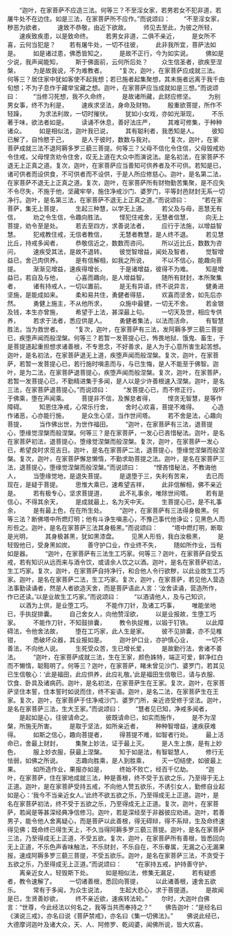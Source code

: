 <!-- { "loadSidebar": true } -->
　　“迦叶，在家菩萨不应造三法。何等三？不至淫女家，若男若女不犯非道，若屠牛处不在边住。如是三法，在家菩萨所不应作。”而说颂曰：
　　“不至淫女家，秽恶为欲者，
　　速致不恭敬，由近下欲故。
　　师见去至此，为彼之所轻，
　　速疾致疾患，以是致命终。
　　若男女非道，二俱不亲近，
　　是女所不喜，云何当犯是？
　　若有屠牛处，一切不往彼，
　　此非我所宜，菩萨法如是。
　　如是诸过患，佛悉皆知之，
　　是故不正行，今为如实说。
　　佛如是少说，我声闻能知，
　　斯于佛面前，云何所后处？
　　众生信圣者，欲疾至涅槃，
　　为是故我说，不为难教者。
　　“复次，迦叶，在家菩萨应成就三法。何等三？居住家中犹如客使不起我想；若已施者起集聚想，其未施者远离于我千由旬想；不为子息作于藏举宝藏之想。迦叶，在家菩萨应当成就如是三想。”而说颂曰：
　　“当修习死想，我不久命终，
　　是故诸所藏，此财应修坚。
　　为别男女事，终不为利是，
　　速疾求坚法，身命及财物。
　　殷重欲菩提，所作不轻躁，
　　为求法利故，一切时摧伏。
　　犹如小女戏，亦如光渐现，
　　不乐著于味，欲法者如是。
　　读诵不休息，善好法庄严，
　　其难可修集，于种种诸众。
　　如是相似法，迦叶我已说，
　　其有聪利者，我悉知是人。
　　彼知已解了，自怜愍于己，
　　是人于彼时，数数与我对。
　　“复次，迦叶，在家菩萨成就三法不退阿耨多罗三藐三菩提。何等三？父母不信化令住信，父母毁戒劝令住戒，父母悭贪劝令住舍，叹无上道在大众中而演说法。是名初法，在家菩萨不退无上正真之道。复次，迦叶，在家菩萨应当善知可供养者及不可供。若知是已，诸可供者而设供食，不可供者而不设供，于是人所应修慈心。迦叶，是名第二法，在家菩萨不退无上正真之道。复次，迦叶，在家菩萨所有财物勤苦集聚，是不应失不令尽失，不施于他，坚藏牢举，施住净戒沙门、婆罗门，平等封邑财封无系一切净行。迦叶，是名第三法，在家菩萨不退无上正真之道。”而说颂曰：
　　“若在家菩萨，集无上菩提，
　　生起三种慧，以学无上道。
　　若父及与母，恶慧无有信，
　　劝之令生信，令趣向胜法。
　　悭犯住戒舍，无慧者信慧，
　　向无上菩提，劝令至是处。
　　若去至四方，求善说法者，
　　应行于法施，以增益智慧。
　　犯戒教住戒，无信者教信，
　　无慧者教慧，是人终不退。
　　若见慧比丘，持戒多闻者，
　　恭敬信近之，数数而咨问。
　　所以近比丘，数数为咨问，
　　速疾受其法，是故不退转。
　　彼觉智增益，闻处及智者，
　　觉智增益已，舍己肉供养。
　　是有信解相，如我之所说，
　　不以不信心，能趣向菩提。
　　渐渐见增益，速疾得增长，
　　于是诸增益，彼得不为难。
　　知是增益已，若自及与他，
　　心喜而趣向，是人增益智。
　　随所有财封，本所聚集者，
　　诸有持戒人，一切以置前。
　　是无有异语，终不说异言，
　　健勇进坚施，是能成如来。
　　柔和易共住，勇健者得慈，
　　欢喜而坚舍，如先后亦然。
　　勇健上施主，不从他所求，
　　众施中最健，一切无不舍。
　　若金银及钱，本生亦曾施，
　　希望于上法，甚深最上句。
　　一切天及世，相应专供养，
　　若求于法者，悉应供是人。
　　勇健者集法，以法而活命，
　　有智慧胜法，当为救世者。
　　“复次，迦叶，在家菩萨有三法，发阿耨多罗三藐三菩提已，疾堕声闻而般涅槃。何等三？若暂一发菩提心已，怖畏地狱、饿鬼、畜生，于是菩提道起重担想求诸善根，不专思念，不好善求，是人为于心意所害生起苦想。迦叶，是名初法，在家菩萨退无上道，疾堕声闻而般涅槃。复次，迦叶，在家菩萨，若暂一发菩提心已，若行施时嗔恚而与，与已生悔，是人不能至于佛智。迦叶，是为二法，在家菩萨退菩提心，疾堕声闻而般涅槃。复次，迦叶，在家菩萨，若暂一发菩提心已，不勤精进集于多闻，是人以是少许善根速入涅槃。迦叶，是名三法，在家菩萨退菩提心。”而说颂曰：
　　“发菩提心已，而不修正行，
　　毁坏于佛乘，堕在声闻乘。
　　菩提非不信，及懈怠者得，
　　悭贪无智慧，是等作障碍。
　　知恩住净戒，心常乐行舍，
　　舍时心欢喜，菩提不难得。
　　心造作诸恶，心亦能行施，
　　是众生心坚，当作世间塔。
　　若不舍是法，心趣向菩提，
　　当作佛出世，为世作福田。
　　“迦叶，在家菩萨有三法，退菩提心，堕缘觉涅槃而般涅槃。何等三？是在家菩萨，一发心已吝惜秘法。迦叶，是名在家菩萨初法，退菩提心，堕缘觉涅槃而般涅槃。复次，迦叶，在家菩萨一发心已，希望良时求觅吉日。迦叶，是名在家菩萨二法，退菩提心，堕缘觉涅槃而般涅槃。复次，迦叶，在家菩萨懈怠懒惰，不勤求助菩提之法。迦叶，是名在家菩萨三法，退菩提心，堕缘觉涅槃而般涅槃。”而说颂曰：
　　“悭吝惜秘法，不教诲他人，
　　当堕缘觉地，是退失菩提。
　　是退堕于三，失利有苦来，
　　去已而现在，是疑于菩提。
　　思惟大乘已，速希望吉祥，
　　此非信解相，佛不亲近是。
　　若有极专心，坚求菩提道，
　　此不礼事余，唯除世间塔。
　　若有是信心，不得其余天，
　　是成就最上，名为天中天。
　　生菩提心已，是不礼事余，
　　是有最上色，在在所生处。
　　“迦叶，在家菩萨有三法得身极黑。何等三法？断佛塔中所燃灯明；他有斗诤生嗔恚心，不豫己事代他诤讼；见黑色人而形呰之。迦叶，是名在家菩萨三法其身极黑。”而说颂曰：
　　“塔中燃灯明，断取是光明，
　　其身极甚黑，犹如黑漆盘。
　　见黑人形呰，我白汝极黑，
　　是轻毁他已，受身黑如炭。
　　善守护口业，作业终不失，
　　随如所作业，当有如是器。
　　“迦叶，在家菩萨有三法生工巧家。何等三？迦叶，在家菩萨自受五戒，若有知识从远而来与酒令饮，或请余人饮之以酒。迦叶，是名在家菩萨初法，生工巧家。复次，迦叶，在家菩萨自持净行，和合他人令行欲秽，以此业故生工巧家。迦叶，是名在家菩萨二法，生工巧家。复次，迦叶，在家菩萨，若见他人营造法事勤读诵者，然是人者欲造天舍，而是菩萨语此人言：‘汝舍读诵，营造所作，作已还读。’以是业故生工巧家。”而说颂曰：
　　“以酒请他人，及与己知识，
　　以酒为上供，是业堕工巧。
　　不能作刀针，及诸工巧事，
　　唯能坐地已，手执捉排囊。
　　自己舍女人，向他赞淫欲，
　　以是业报故，生堕工巧家。
　　不能作刀针，不知鼓排囊，
　　教令执捉椎，以锻于钉铁。
　　以此障碍法，令他舍法故，
　　堕在工巧家，此人生是家。
　　彼不见排囊，亦不见椎钳，
　　悉破坏众器，其业报如是。
　　迦叶护口业，亦护慎心业，
　　一切不善法，不向他人说。
　　生死受众苦，生已增长爱，
　　是故勤行法，舍诸不善法。
　　“迦叶，在家菩萨成就三法，生在王家，颜色姝特，端正可爱，鲜净红白而不懒惰，聪黠明了。何等三？迦叶，在家菩萨，睹未曾见沙门、婆罗门，若其见已生信敬心：‘此是福田，此应供养，此应礼敬。’此是福田生信敬已，请与衣服、饮食、卧具及诸病药。迦叶，是名初法，在家菩萨生在王家。复次，迦叶，在家菩萨坚住本誓，住本誓时如说而住，终不妄语。迦叶，是名二法，在家菩萨生在王家。复次，迦叶，在家菩萨于住净戒沙门、婆罗门所，亲近咨受修于坚法。迦叶，是名在家菩萨三法，生大王家。”而说颂曰：
　　“慧者见已知，净戒多闻者，
　　是起如是心，往彼请命之。
　　彼既请命已，如实而施作，
　　是不为涅槃，所施无所害。
　　是取于坚法，如所亲近者，
　　种种智增益，速疾获难得。
　　如斯之信心，趣向菩提者，
　　得菩提不难，如智者行处。
　　最上活命已，舍最上财封，
　　集聚上妙法，证于最上灭。
　　是人生上族，是有上妙色，
　　服上妙衣服，获最上涅槃。
　　知于如是法，有智聪慧人，
　　修行无怯弱，如佛之所说。
　　志趣向胜乘，是人到胜乘，
　　灭一切结使，如彼最上果。
　　如所造作业，果报亦如是，
　　终始不败亡，经百千亿劫。
　　“迦叶，在家菩萨，住在家地成就三法，种是善根，终不受于五欲之乐，乃至得于无上正道。迦叶，是在家菩萨受持五戒，不向他人赞五欲乐，不诱引女人，勤修自业起如是心：‘我今不当亲近女人。’此终不欲五欲之乐，乃至得成无上正道。迦叶，是名在家菩萨初法，终不受于五欲之乐，乃至得成无上正道。复次，迦叶，在家菩萨，若闻是等甚深经典净信修习。迦叶，若是深经至于非器彼应劝进。迦叶，若善男子，能令他人舍离疑心，而是菩萨以此善根，得无碍辩，得不系辩，生及命终速得见佛；既命终已得生天上，不久当得阿耨多罗三藐三菩提。迦叶，是名在家菩萨三法，乃至得成无上正道，不受五欲。复次，迦叶，在家菩萨所有善根，皆悉回向无上正道，不乐色声香味触法，不乐财封，不乐自在，不乐眷属，无漏之心无漏果报，速成阿耨多罗三藐三菩提，不受五欲乐。迦叶，是名在家菩萨三法，不贪受于五欲之乐，乃至得成无上正道。”而说颂曰：
　　“在家持五戒，护持善守护，
　　离亲近女人，轻毁斯下处。
　　如是相似法，修集无漏足，
　　若有疑惑者，教令速解了。
　　一切诸善根，悉回向菩提，
　　以此诸善根，速舍五欲乐。
　　常有于多闻，为众生说法，
　　生起大悲心，求于菩提道。
　　是故闻是已，生贤善妙欲，
　　终不亲近欲，速疾转法轮。”
　　尔时，大迦叶白佛言：“世尊，今此经法以何名之，我等当共而奉持之？”
　　佛告迦叶：“是经名曰《演说三戒》，亦名曰说《菩萨禁戒》，亦名曰《集一切佛法》。”
　　佛说此经已，大德摩诃迦叶及诸大众，天、人、阿修罗、乾闼婆，闻佛所说，皆大欢喜。　　
 
